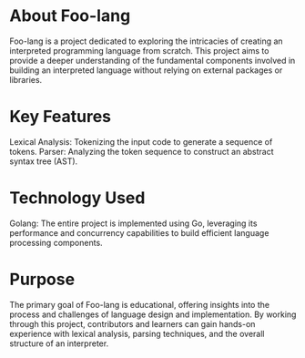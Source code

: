 # About Foo-lang
Foo-lang is a project dedicated to exploring the intricacies of creating an interpreted programming language from scratch. This project aims to provide a deeper understanding of the fundamental components involved in building an interpreted language without relying on external packages or libraries.

# Key Features
Lexical Analysis: Tokenizing the input code to generate a sequence of tokens.
Parser: Analyzing the token sequence to construct an abstract syntax tree (AST).

# Technology Used
Golang: The entire project is implemented using Go, leveraging its performance and concurrency capabilities to build efficient language processing components.

# Purpose
The primary goal of Foo-lang is educational, offering insights into the process and challenges of language design and implementation. By working through this project, contributors and learners can gain hands-on experience with lexical analysis, parsing techniques, and the overall structure of an interpreter.
